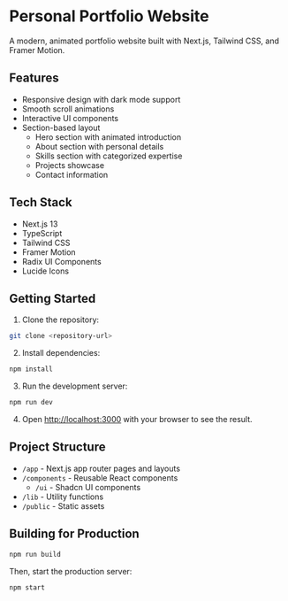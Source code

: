 # Personal Portfolio Website

A modern, animated portfolio website built with Next.js, Tailwind CSS, and Framer Motion.

## Features

- Responsive design with dark mode support
- Smooth scroll animations
- Interactive UI components
- Section-based layout
  - Hero section with animated introduction
  - About section with personal details
  - Skills section with categorized expertise
  - Projects showcase
  - Contact information

## Tech Stack

- Next.js 13
- TypeScript
- Tailwind CSS
- Framer Motion
- Radix UI Components
- Lucide Icons

## Getting Started

1. Clone the repository:
```bash
git clone <repository-url>
```

2. Install dependencies:
```bash
npm install
```

3. Run the development server:
```bash
npm run dev
```

4. Open [http://localhost:3000](http://localhost:3000) with your browser to see the result.

## Project Structure

- `/app` - Next.js app router pages and layouts
- `/components` - Reusable React components
  - `/ui` - Shadcn UI components
- `/lib` - Utility functions
- `/public` - Static assets

## Building for Production

```bash
npm run build
```

Then, start the production server:

```bash
npm start
```
